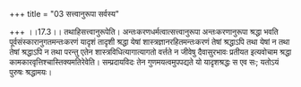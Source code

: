 +++
title = "03 सत्त्वानुरूपा सर्वस्य"

+++
।।17.3।। तथाहिसत्त्वानुरूपेति। अन्तःकरणधर्मत्वात्सत्त्वानुरूपा
अन्तःकरणानुरूपा श्रद्धा भवति पूर्वसंस्कारानुगतमन्तःकरणं यादृशं तादृशी
श्रद्धा येषां शास्त्रज्ञानरहितमन्तःकरणं तेषां श्रद्धाऽपि तथा येषां न तथा
तेषां श्रद्धाऽपि न तथा परन्तु एतेन शास्त्रविधित्यागात्यागतो वर्त्तते न
जीवेषु दैवासुरभावः प्रतीयत इत्यवोचाम श्रद्धा
कामकारवृत्तिश्चास्तिक्यमतिरेवेति। सम्प्रदायविदः तेन गुणमयत्वमुपपद्यते यो
यादृशश्रद्धः स एव सः; यतोऽयं पुरुषः श्रद्धामयः।
